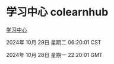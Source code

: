 # 学习中心 colearnhub
[学习中心](http://219.139.197.74:56308/colearnhub/)

2024年 10月 29日 星期二 06:20:01 CST

2024年 10月 28日 星期一 22:20:01 GMT
